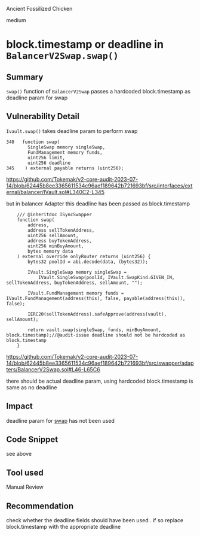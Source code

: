Ancient Fossilized Chicken

medium

# block.timestamp or deadline in `BalancerV2Swap.swap()`
## Summary

 `swap()` function of `BalancerV2Swap` passes a hardcoded block.timestamp as deadline param for swap

## Vulnerability Detail

`Ivault.swap()` takes deadline param to perform swap
```solidity
340   function swap(
        SingleSwap memory singleSwap,
        FundManagement memory funds,
        uint256 limit,
        uint256 deadline
345    ) external payable returns (uint256);

```
https://github.com/Tokemak/v2-core-audit-2023-07-14/blob/62445b8ee3365611534c96aef189642b721693bf/src/interfaces/external/balancer/IVault.sol#L340C2-L345

but  in balancer Adapter this deadline has been passed as block.timestamp
```solidity
    /// @inheritdoc ISyncSwapper
    function swap(
        address,
        address sellTokenAddress,
        uint256 sellAmount,
        address buyTokenAddress,
        uint256 minBuyAmount,
        bytes memory data
    ) external override onlyRouter returns (uint256) {
        bytes32 poolId = abi.decode(data, (bytes32));

        IVault.SingleSwap memory singleSwap =
            IVault.SingleSwap(poolId, IVault.SwapKind.GIVEN_IN, sellTokenAddress, buyTokenAddress, sellAmount, "");

        IVault.FundManagement memory funds = IVault.FundManagement(address(this), false, payable(address(this)), false);

        IERC20(sellTokenAddress).safeApprove(address(vault), sellAmount);

        return vault.swap(singleSwap, funds, minBuyAmount, block.timestamp);//@audit-issue deadline should not be hardcoded as block.timestamp
    }
```
https://github.com/Tokemak/v2-core-audit-2023-07-14/blob/62445b8ee3365611534c96aef189642b721693bf/src/swapper/adapters/BalancerV2Swap.sol#L46-L65C6

there should be actual deadline param, using hardcoded block.timestamp is same as no deadline 

## Impact

deadline param for [swap](https://github.com/Tokemak/v2-core-audit-2023-07-14/blob/62445b8ee3365611534c96aef189642b721693bf/src/interfaces/external/balancer/IVault.sol#L340C2-L345) has not been used

## Code Snippet

see above 

## Tool used

Manual Review

## Recommendation

check whether the deadline fields should have been used . if so replace block.timestamp with the appropriate deadline